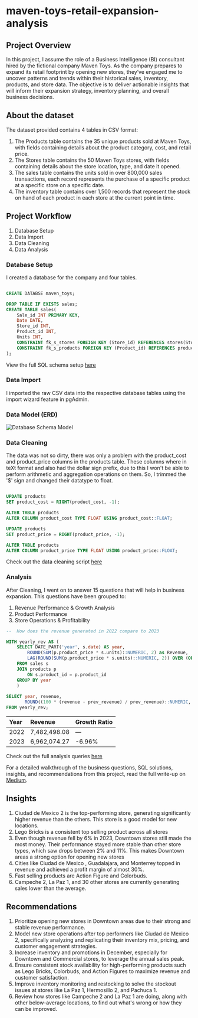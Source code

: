 # maven-toys-retail-expansion-analysis

## Project Overview
In this project, I assume the role of a Business Intelligence (BI) consultant hired by the fictional company Maven Toys. As the company prepares to expand its retail footprint by opening new stores, they’ve engaged me to uncover patterns and trends within their historical sales, inventory, products, and store data. The objective is to deliver actionable insights that will inform their expansion strategy, inventory planning, and overall business decisions.

## About the dataset

The dataset provided contains 4 tables in CSV format:

1. The Products table contains the 35 unique products sold at Maven Toys,  with fields containing details about the product category, cost, and retail price.
2. The Stores table contains the 50 Maven Toys stores, with fields containing details about the store location, type, and date it opened.
3. The sales table contains the units sold in over 800,000 sales transactions, each record represents the purchase of a specific product at a specific store on a specific date.
4. The inventory table contains over 1,500 records that represent the stock on hand of each product in each store at the current point in time.

## Project Workflow
1. Database Setup
2. Data Import
3. Data Cleaning
4. Data Analysis

### Database Setup
I created a database for the company and four tables.

``` sql

CREATE DATABSE maven_toys;

```

``` sql
DROP TABLE IF EXISTS sales;
CREATE TABLE sales(
	Sale_id INT PRIMARY KEY,
	Date DATE,
	Store_id INT,
	Product_id INT,
	Units INT,
	CONSTRAINT fk_s_stores FOREIGN KEY (Store_id) REFERENCES stores(Store_id),
	CONSTRAINT fk_s_products FOREIGN KEY (Product_id) REFERENCES products(Product_id)
);
```
 View the full SQL schema setup [here](https://github.com/beingEniola/maven-toys-retail-expansion-analysis/blob/cef860c457220d219f4c4ddc6a88105483400e62/Maven%20toy%20schema.sql) 

### Data Import

I imported the raw CSV data into the respective database tables using the import wizard feature in pgAdmin.

### Data Model (ERD)

![Database Schema Model](https://github.com/user-attachments/assets/fea320c8-08bf-4639-bbbc-54b6e53b9c39)

### Data Cleaning

The data was not so dirty, there was only a problem with the product_cost and product_price columns in the products table. These columns where in teXt format and also had the dollar sign prefix, due to this I won't be able to perform arithmetic and aggregation operations on them. So, I trimmed the '$' sign and changed their datatype to float.

``` sql

UPDATE products
SET product_cost = RIGHT(product_cost, -1);

ALTER TABLE products
ALTER COLUMN product_cost TYPE FLOAT USING product_cost::FLOAT;

UPDATE products
SET product_price = RIGHT(product_price, -1);

ALTER TABLE products
ALTER COLUMN product_price TYPE FLOAT USING product_price::FLOAT;

```
Check out the data cleaning script [here](https://github.com/beingEniola/maven-toys-retail-expansion-analysis/blob/cef860c457220d219f4c4ddc6a88105483400e62/maven%20toy%20data%20cleaning.sql)

### Analysis
After Cleaning, I went on to answer 15 questions that will help in business expansion. This questions have been grouped to:

1. Revenue Performance & Growth Analysis
2. Product Performance
3. Store Operations & Profitability

``` sql
--  How does the revenue generated in 2022 compare to 2023

WITH yearly_rev AS (
	SELECT DATE_PART('year', s.date) AS year,
		ROUND(SUM(p.product_price * s.units)::NUMERIC, 2) as Revenue,
		LAG(ROUND(SUM(p.product_price * s.units)::NUMERIC, 2)) OVER (ORDER BY DATE_PART('year', s.date)) AS prev_revenue
	FROM sales s
	JOIN products p
		ON s.product_id = p.product_id
	GROUP BY year
	)
	
SELECT year, revenue,
       ROUND((100 * (revenue - prev_revenue) / prev_revenue)::NUMERIC, 2) AS growth_ratio
FROM yearly_rev;
```

| Year | Revenue      | Growth Ratio |
|:------|:------------|:-------------|
| 2022 | 7,482,498.08 | —            |
| 2023 | 6,962,074.27 | -6.96%       |

Check out the full analysis queries [here](https://medium.com/@dorcazkayode/maven-toys-retail-expansion-analysis-395a10fb8a61)

For a detailed walkthrough of the business questions, SQL solutions, insights, and recommendations from this project, read the full write-up on [Medium](https://medium.com/@dorcazkayode/maven-toys-retail-expansion-analysis-395a10fb8a61). 

## Insights 

1. Ciudad de Mexico 2 is the top-performing store, generating significantly higher revenue than the others. This store is a good model for new locations.
2. Lego Bricks is a consistent top selling product across all stores
3. Even though revenue fell by 6% in 2023, Downtown stores still made the most money. Their performance stayed more stable than other store types, which saw drops between 2% and 11%. This makes Downtown areas a strong option for opening new stores
4. Cities like Ciudad de Mexico , Guadalajara, and Monterrey topped in revenue and achieved a profit margin of almost 30%.
5. Fast selling products are Action Figure and Colorbuds.
6. Campeche 2, La Paz 1, and 30 other stores are currently generating sales lower than the average.

## Recommendations

1. Prioritize opening new stores in Downtown areas due to their strong and stable revenue performance.
2. Model new store operations after top performers like Ciudad de Mexico 2, specifically analyzing and replicating their inventory mix, pricing, and customer engagement strategies.
3. Increase inventory and promotions in December, especially for Downtown and Commercial stores, to leverage the annual sales peak.
4. Ensure consistent stock availability for high-performing products such as Lego Bricks, Colorbuds, and Action Figures to maximize revenue and customer satisfaction.
5. Improve inventory monitoring and restocking to solve the stockout issues at stores like La Paz 1, Hermosillo 2, and Pachuca 1.
6. Review how stores like Campeche 2 and La Paz 1 are doing, along with other below-average locations, to find out what's wrong or how they can be improved.
